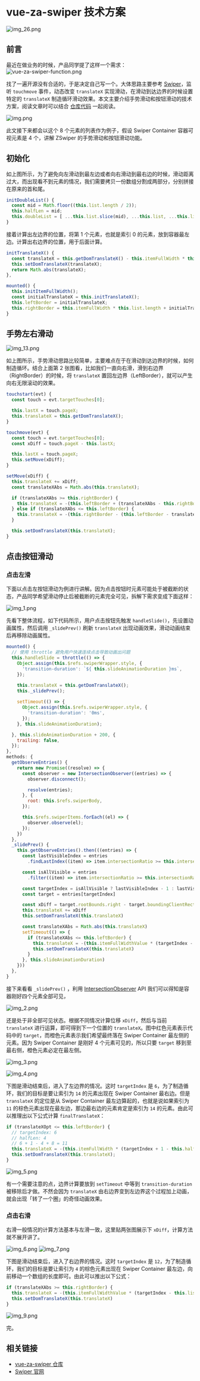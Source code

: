 # vue-za-swiper 技术方案
![img_26.png](../assets/img_26.png)

## 前言
最近在做业务的时候，产品同学提了这样一个需求：
![vue-za-swiper-function.png](../assets/vue-za-swiper-function.png)

找了一遍开源没有合适的，于是决定自己写一个。大体思路主要参考 [Swiper](https://swiperjs.com)，监听 `touchmove` 事件，动态改变 `translateX` 实现滑动，在滑动到达边界的时候设置特定的 `translateX` 制造循环滑动效果。本文主要介绍手势滑动和按钮滑动的技术方案，阅读文章时可以结合 [仓库代码](https://github.com/next-fe/vue-za-swiper) 一起阅读。

![img.png](../assets/img.png)

此文接下来都会以这个 8 个元素的列表作为例子，假设 Swiper Container 容器可视元素是 4 个，讲解 ZSwiper 的手势滑动和按钮滑动功能。

## 初始化
如上图所示，为了避免向左滑动到最左边或者向右滑动到最右边的时候，滑动距离过大，而出现看不到元素的情况，我们需要拷贝一份数组分割成两部分，分别拼接在原来的首和尾。

```js
initDoubleList() {
  const mid = Math.floor((this.list.length / 2));
  this.halfLen = mid;
  this.doubleList = [ ...this.list.slice(mid), ...this.list, ...this.list.slice(0, mid) ]
}
```

接着计算出左边界的位置，将第 1 个元素，也就是索引 0 的元素，放到容器最左边。计算出右边界的位置，用于后面计算。

```js
initTranslateX() {
  const translateX = this.getDomTranslateX() - this.itemFullWidth * this.halfLen;
  this.setDomTranslateX(translateX);
  return Math.abs(translateX);
},

mounted() {
  this.initItemFullWidth();
  const initialTranslateX = this.initTranslateX();
  this.leftBorder = initialTranslateX;
  this.rightBorder = this.itemFullWidth * this.list.length + initialTranslateX;
}  
```

## 手势左右滑动
![img_13.png](../assets/img_13.png)

如上图所示，手势滑动思路比较简单，主要难点在于在滑动到达边界的时候，如何制造循环。结合上面第 2 张图看，比如我们一直向右滑，滑到右边界（RightBorder）的时候，将 `translateX` 置回左边界（LeftBorder），就可以产生向右无限滚动的效果。

```js
touchstart(evt) {
  const touch = evt.targetTouches[0];

  this.lastX = touch.pageX;
  this.translateX = this.getDomTranslateX();
}

touchmove(evt) {
  const touch = evt.targetTouches[0];
  const xDiff = touch.pageX - this.lastX;

  this.lastX = touch.pageX;
  this.setMove(xDiff);
}

setMove(xDiff) {
  this.translateX += xDiff;
  const translateXAbs = Math.abs(this.translateX);

  if (translateXAbs >= this.rightBorder) {
    this.translateX = -(this.leftBorder + (translateXAbs - this.rightBorder));
  } else if (translateXAbs <= this.leftBorder) {
    this.translateX = -(this.rightBorder - (this.leftBorder - translateXAbs));
  }

  this.setDomTranslateX(this.translateX);
}
```

## 点击按钮滑动
### 点击左滑
下面以点击左按钮滑动为例进行讲解。因为点击按钮时元素可能处于被截断的状态，产品同学希望滑动停止后被截断的元素完全可见，拆解下需求变成下面这样：

![img_1.png](../assets/img_1.png)

先看下整体流程，如下代码所示，用户点击按钮先触发 `handleSlide()`，先设置动画属性，然后调用 `_slidePrev()` 刷新 `translateX` 出现动画效果，滑动动画结束后再移除动画属性。

```js
mounted() {
  // 使用 throttle 避免用户快速连续点击导致动画出问题
  this.handleSlide = throttle(() => {
    Object.assign(this.$refs.swiperWrapper.style, {
      'transition-duration': `${ this.slideAnimationDuration }ms`,
    });

    this.translateX = this.getDomTranslateX();
    this._slidePrev();
    
    setTimeout(() => {
      Object.assign(this.$refs.swiperWrapper.style, {
        'transition-duration': '0ms',
      });
    }, this.slideAnimationDuration);

  }, this.slideAnimationDuration + 200, {
    trailing: false,
  });
},
methods: {
  getObserveEntries() {
    return new Promise((resolve) => {
      const observer = new IntersectionObserver((entries) => {
        observer.disconnect();

        resolve(entries);
      }, {
        root: this.$refs.swiperBody,
      });

      this.$refs.swiperItems.forEach((el) => {
        observer.observe(el);
      });
    })
  },
  _slidePrev() {
    this.getObserveEntries().then(((entries) => {
      const lastVisibleIndex = entries
        .findLastIndex((item) => item.intersectionRatio >= this.intersectionRatioThreshold)

      const isAllVisible = entries
        .filter((item) => item.intersectionRatio >= this.intersectionRatioThreshold).length === this.halfLen

      const targetIndex = isAllVisible ? lastVisibleIndex - 1 : lastVisibleIndex
      const target = entries[targetIndex]

      const xDiff = target.rootBounds.right - target.boundingClientRect.right
      this.translateX += xDiff
      this.setDomTranslateX(this.translateX)

      const translateXAbs = Math.abs(this.translateX)
      setTimeout(() => {
        if (translateXAbs <= this.leftBorder) {
          this.translateX = -(this.itemFullWidthValue * (targetIndex - this.halfLen + 1 + this.list.length))
          this.setDomTranslateX(this.translateX)
        }
      }, this.slideAnimationDuration)
    }))
  },
}
```

接下来看看 `_slidePrev()` ，利用 [IntersectionObserver](https://developer.mozilla.org/zh-CN/docs/Web/API/IntersectionObserver) API 我们可以得知是容器刚好四个元素全部可见，

![img_2.png](../assets/img_2.png)

还是处于非全部可见状态。根据不同情况计算位移 `xDiff`，然后与当前 `translateX` 进行运算，即可得到下一个位置的 `translateX`。图中红色元素表示代码中的 `target`，而橙色元素表示我们希望最终落在 Swiper Container 最左侧的元素。因为 Swiper Container 是刚好 4 个元素可见的，所以只要 `target` 移到至最右侧，橙色元素必定在最左侧。

![img_3.png](../assets/img_3.png)

![img_4.png](../assets/img_4.png)

下图是滑动结束后，进入了左边界的情况。这时 `targetIndex` 是 `6`，为了制造循环，我们的目标是要让索引为 `14` 的元素出现在 Swiper Container 最右边。但是 `translateX` 的定位是从 Swiper Container 最左边算起的，也就是说如果索引为 `11` 的棕色元素出现在最左边，那边最右边的元素肯定是索引为 `14` 的元素。由此可以推理出以下公式计算 `finalTranslateX`：

```js
if (translateXOpt <= this.leftBorder) {
  // targetIndex: 6
  // halfLen: 4
  // 6 + 1 - 4 + 8 = 11
  this.translateX = -(this.itemFullWidth * (targetIndex + 1 - this.halfLen + this.list.length));
  this.setDomTranslateX(this.translateX);
}
```

![img_5.png](../assets/img_5.png)

有一个需要注意的点，边界计算要放到 `setTimeout` 中等到 `transition-duration` 被移除后才做。不然会因为 `translateX` 由右边界变到左边界这个过程加上动画，就会出现「转了一个圈」的奇怪动画效果。

### 点击右滑
右滑一般情况的计算方法基本与左滑一致，这里贴两张图展示下 `xDiff`，计算方法就不展开讲了。

![img_6.png](../assets/img_6.png)
![img_7.png](../assets/img_7.png)


下图是滑动结束后，进入了右边界的情况。这时 `targetIndex` 是 `12`，为了制造循环，我们的目标是要让索引为 `4` 的棕色元素出现在 Swiper Container 最左边，向前移动一个数组的长度即可。由此可以推出以下公式：

```js
if (translateXAbs >= this.rightBorder) {
  this.translateX = -(this.itemFullWidthValue * (targetIndex - this.list.length))
  this.setDomTranslateX(this.translateX)
}
```
![img_9.png](../assets/img_9.png)

完。

## 相关链接
- [vue-za-swiper 仓库](https://github.com/next-fe/vue-za-swiper)
- [Swiper 官网](https://swiperjs.com)
